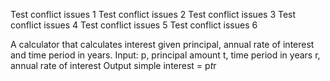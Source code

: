 Test conflict issues 1
Test conflict issues 2
Test conflict issues 3
Test conflict issues 4
Test conflict issues 5
Test conflict issues 6

A calculator that calculates interest given principal, annual rate of interest and time period in years.
Input:
p, principal amount
t, time period in years
r, annual rate of interest
Output
simple interest = p*t*r
